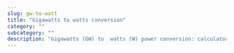 ```yaml
---
slug: gw-to-watt
title: "Gigawatts to watts conversion"
category: ""
subcategory: ""
description: "Gigawatts (GW) to  watts (W) power conversion: calculator and how to convert."
---
```


